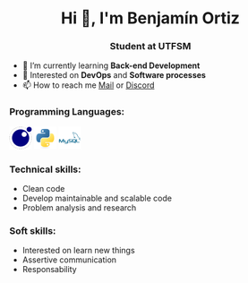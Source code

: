 <h1 align="center">Hi 👋, I'm Benjamín Ortiz</h1>
<h3 align="center">Student at UTFSM</h3>

- 🔭 I’m currently learning **Back-end Development**
- 🧐 Interested on **DevOps** and **Software processes**
- 📫 How to reach me [Mail](mailto:benjamin.ortizcl@gmail.com) or [Discord](https://discord.com/users/852621641937846343)

<h3 align="left">Programming Languages:</h3>
<p align="left"> 
    <img src="https://github.com/devicons/devicon/blob/master/icons/lua/lua-original.svg" alt="lua" width="40" height="40"/> 
  <img src="https://raw.githubusercontent.com/devicons/devicon/master/icons/python/python-original.svg" alt="python" width="40" height="40"/> 
  <img src="https://github.com/devicons/devicon/blob/master/icons/mysql/mysql-plain-wordmark.svg" alt="mysql" width="40" height="40"/> 
</p>

<h3 align='left'>Technical skills:</h3>
<ul align='left'>
  <li>Clean code</li>
  <li>Develop maintainable and scalable code</li>
  <li>Problem analysis and research</li>
</ul>

<h3 align='left'>Soft skills:</h3>
<ul align='left'>
  <li>Interested on learn new things</li>
  <li>Assertive communication</li>
  <li>Responsability</li>
</ul>
